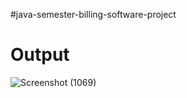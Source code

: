 #java-semester-billing-software-project
# Output
![Screenshot (1069)](https://github.com/ghulam-mujtaba5/java-semester-billing-software/assets/128301757/2a0b2cec-bfb5-45b9-88ef-5e716e96f1a4)


